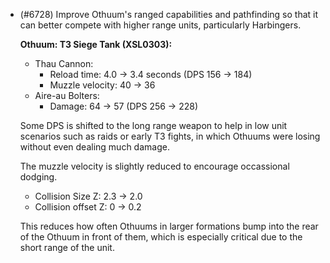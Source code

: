 - (#6728) Improve Othuum's ranged capabilities and pathfinding so that it can better compete with higher range units, particularly Harbingers.

  **Othuum: T3 Siege Tank (XSL0303):**
    - Thau Cannon:
      - Reload time: 4.0 -> 3.4 seconds (DPS 156 -> 184)
      - Muzzle velocity: 40 -> 36
    - Aire-au Bolters:
      - Damage: 64 -> 57 (DPS 256 -> 228)
      
    Some DPS is shifted to the long range weapon to help in low unit scenarios such as raids or early T3 fights, in which Othuums were losing without even dealing much damage.

    The muzzle velocity is slightly reduced to encourage occassional dodging.

    - Collision Size Z: 2.3 -> 2.0
    - Collision offset Z: 0 -> 0.2

    This reduces how often Othuums in larger formations bump into the rear of the Othuum in front of them, which is especially critical due to the short range of the unit.
